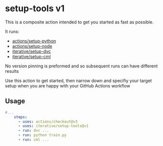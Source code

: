 # setup-tools v1
This is a composite action intended to get you started as fast as possible.

It runs:
- [actions/setup-python](https://github.com/actions/setup-python)
- [actions/setup-node](https://github.com/actions/setup-node)
- [iterative/setup-dvc](https://github.com/iterative/setup-dvc)
- [iterative/setup-cml](https://github.com/iterative/setup-cml)

No version pinning is preformed and so subsequent runs can have different results

Use this action to get started, then narrow down and specifiy your target setup when you are happy with your GitHub Actions workflow

## Usage

```yml
#...
    steps:
      - uses: actions/checkout@v3
      - uses: iterative/setup-tools@v1
      - run: dvc ...
      - run: python train.py
      - run: cml ...
```
